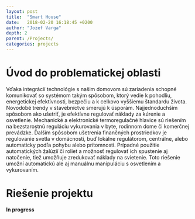 ```yaml
---
layout: post
title:  "Smart House"
date:   2018-02-20 16:18:45 +0200
author: "Jozef Varga"
depth: 2
parent: /Projects/
categories: projects
---
```


# Úvod do problematickej oblasti

Vďaka integrácií technológie s našim domovom sú zariadenia schopné komunikovať so systémom takým spôsobom, ktorý vedie k pohodliu, energetickej efektívnosti, bezpečiu a k celkovo vyššiemu štandardu života. Novodobé trendy v stavebníctve smerujú k úsporám. Najjednoduchším spôsobom ako ušetriť, je efektívne regulovať náklady za kúrenie a osvetlenie. Mechanické a elektronické termoregulačné hlavice sú riešením na bezstarostnú reguláciu vykurovania v byte, rodinnom dome či komerčnej prevádzke. Ďalším spôsobom ušetrenia finančných prostriedkov je regulovanie svetla v domácnosti, buď lokálne regulátorom, centrálne, alebo automaticky podľa pohybu alebo prítomnosti. Prípadné použitie automatických žalúzií či roliet a možnosť regulovať ich spustenie aj natočenie, tiež umožňuje zredukovať náklady na svietenie. Toto riešenie umožní automatickú ale aj manuálnu manipuláciu s osvetlením a vykurovaním.

# Riešenie projektu

**In progress**